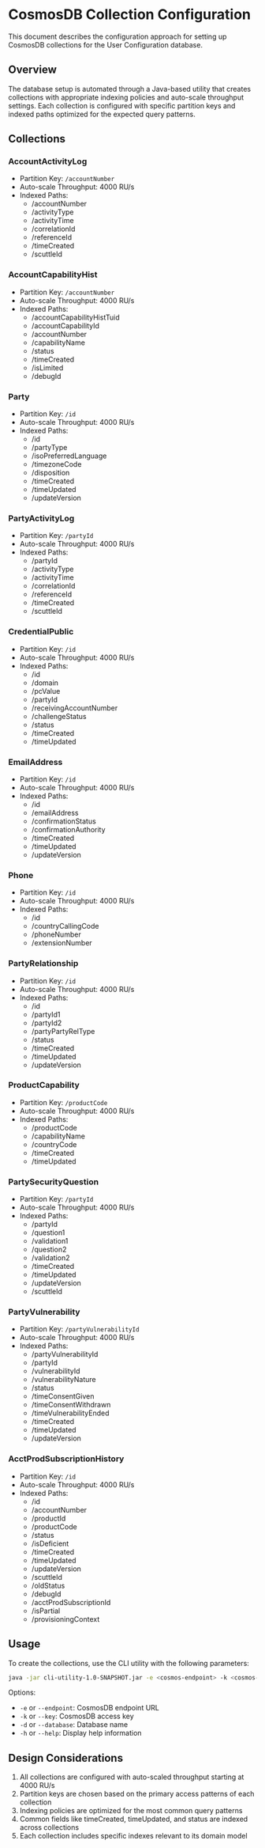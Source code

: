 # CosmosDB Collection Configuration

This document describes the configuration approach for setting up CosmosDB collections for the User Configuration database.

## Overview

The database setup is automated through a Java-based utility that creates collections with appropriate indexing policies and auto-scale throughput settings. Each collection is configured with specific partition keys and indexed paths optimized for the expected query patterns.

## Collections

### AccountActivityLog
- Partition Key: `/accountNumber`
- Auto-scale Throughput: 4000 RU/s
- Indexed Paths:
  - /accountNumber
  - /activityType
  - /activityTime
  - /correlationId
  - /referenceId
  - /timeCreated
  - /scuttleId

### AccountCapabilityHist
- Partition Key: `/accountNumber`
- Auto-scale Throughput: 4000 RU/s
- Indexed Paths:
  - /accountCapabilityHistTuid
  - /accountCapabilityId
  - /accountNumber
  - /capabilityName
  - /status
  - /timeCreated
  - /isLimited
  - /debugId

### Party
- Partition Key: `/id`
- Auto-scale Throughput: 4000 RU/s
- Indexed Paths:
  - /id
  - /partyType
  - /isoPreferredLanguage
  - /timezoneCode
  - /disposition
  - /timeCreated
  - /timeUpdated
  - /updateVersion

### PartyActivityLog
- Partition Key: `/partyId`
- Auto-scale Throughput: 4000 RU/s
- Indexed Paths:
  - /partyId
  - /activityType
  - /activityTime
  - /correlationId
  - /referenceId
  - /timeCreated
  - /scuttleId

### CredentialPublic
- Partition Key: `/id`
- Auto-scale Throughput: 4000 RU/s
- Indexed Paths:
  - /id
  - /domain
  - /pcValue
  - /partyId
  - /receivingAccountNumber
  - /challengeStatus
  - /status
  - /timeCreated
  - /timeUpdated

### EmailAddress
- Partition Key: `/id`
- Auto-scale Throughput: 4000 RU/s
- Indexed Paths:
  - /id
  - /emailAddress
  - /confirmationStatus
  - /confirmationAuthority
  - /timeCreated
  - /timeUpdated
  - /updateVersion

### Phone
- Partition Key: `/id`
- Auto-scale Throughput: 4000 RU/s
- Indexed Paths:
  - /id
  - /countryCallingCode
  - /phoneNumber
  - /extensionNumber

### PartyRelationship
- Partition Key: `/id`
- Auto-scale Throughput: 4000 RU/s
- Indexed Paths:
  - /id
  - /partyId1
  - /partyId2
  - /partyPartyRelType
  - /status
  - /timeCreated
  - /timeUpdated
  - /updateVersion

### ProductCapability
- Partition Key: `/productCode`
- Auto-scale Throughput: 4000 RU/s
- Indexed Paths:
  - /productCode
  - /capabilityName
  - /countryCode
  - /timeCreated
  - /timeUpdated

### PartySecurityQuestion
- Partition Key: `/partyId`
- Auto-scale Throughput: 4000 RU/s
- Indexed Paths:
  - /partyId
  - /question1
  - /validation1
  - /question2
  - /validation2
  - /timeCreated
  - /timeUpdated
  - /updateVersion
  - /scuttleId

### PartyVulnerability
- Partition Key: `/partyVulnerabilityId`
- Auto-scale Throughput: 4000 RU/s
- Indexed Paths:
  - /partyVulnerabilityId
  - /partyId
  - /vulnerabilityId
  - /vulnerabilityNature
  - /status
  - /timeConsentGiven
  - /timeConsentWithdrawn
  - /timeVulnerabilityEnded
  - /timeCreated
  - /timeUpdated
  - /updateVersion

### AcctProdSubscriptionHistory
- Partition Key: `/id`
- Auto-scale Throughput: 4000 RU/s
- Indexed Paths:
  - /id
  - /accountNumber
  - /productId
  - /productCode
  - /status
  - /isDeficient
  - /timeCreated
  - /timeUpdated
  - /updateVersion
  - /scuttleId
  - /oldStatus
  - /debugId
  - /acctProdSubscriptionId
  - /isPartial
  - /provisioningContext

## Usage

To create the collections, use the CLI utility with the following parameters:

```bash
java -jar cli-utility-1.0-SNAPSHOT.jar -e <cosmos-endpoint> -k <cosmos-key> -d <database-name>
```

Options:
- `-e` or `--endpoint`: CosmosDB endpoint URL
- `-k` or `--key`: CosmosDB access key
- `-d` or `--database`: Database name
- `-h` or `--help`: Display help information

## Design Considerations

1. All collections are configured with auto-scaled throughput starting at 4000 RU/s
2. Partition keys are chosen based on the primary access patterns of each collection
3. Indexing policies are optimized for the most common query patterns
4. Common fields like timeCreated, timeUpdated, and status are indexed across collections
5. Each collection includes specific indexes relevant to its domain model

